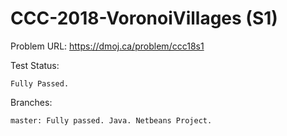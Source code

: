 # CCC-2018-VoronoiVillages (S1)

Problem URL:
    https://dmoj.ca/problem/ccc18s1
    
Test Status:
    
    Fully Passed.
    
Branches:

    master: Fully passed. Java. Netbeans Project.
